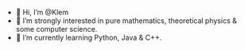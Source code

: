 - 👋 Hi, I’m @Klem
- 👀 I’m strongly interested in pure mathematics, theoretical physics & some computer science.
- 🌱 I’m currently learning Python, Java & C++.

<!---
JorimJang/JorimJang is a ✨ special ✨ repository because its `README.md` (this file) appears on your GitHub profile.
You can click the Preview link to take a look at your changes.
--->
